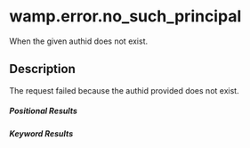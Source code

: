 # wamp.error.no_such_principal
When the given authid does not exist.

## Description
The request failed because the authid provided does not exist.

##### Positional Results
<DataTreeView
	:maxDepth="10"
	:data="JSON.stringify({
        0: {
            'type': 'string',
            'description': 'The error message'
        }
	})"
/>

##### Keyword Results
<DataTreeView
	:maxDepth="10"
	:data="JSON.stringify({
        'code': {
            'type': 'string',
            'description': 'wamp.error.no_such_principal'
        },
        'description': {
            'type': 'string',
            'description': 'The error description'
        },
        'message': {
            'type': 'string',
            'description': 'The error message'
        }
	})"
/>